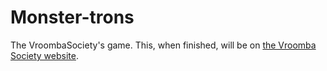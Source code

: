 # Monster-trons
The VroombaSociety's game. This, when finished, will be on [the Vroomba Society website](http://vroombasociety.weebly.com).
